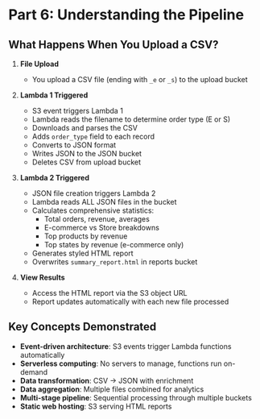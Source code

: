 # Part 6: Understanding the Pipeline

## What Happens When You Upload a CSV?

1. **File Upload**
   - You upload a CSV file (ending with `_e` or `_s`) to the upload bucket
   
2. **Lambda 1 Triggered**
   - S3 event triggers Lambda 1
   - Lambda reads the filename to determine order type (E or S)
   - Downloads and parses the CSV
   - Adds `order_type` field to each record
   - Converts to JSON format
   - Writes JSON to the JSON bucket
   - Deletes CSV from upload bucket

3. **Lambda 2 Triggered**
   - JSON file creation triggers Lambda 2
   - Lambda reads ALL JSON files in the bucket
   - Calculates comprehensive statistics:
     - Total orders, revenue, averages
     - E-commerce vs Store breakdowns
     - Top products by revenue
     - Top states by revenue (e-commerce only)
   - Generates styled HTML report
   - Overwrites `summary_report.html` in reports bucket

4. **View Results**
   - Access the HTML report via the S3 object URL
   - Report updates automatically with each new file processed

## Key Concepts Demonstrated

- **Event-driven architecture**: S3 events trigger Lambda functions automatically
- **Serverless computing**: No servers to manage, functions run on-demand
- **Data transformation**: CSV → JSON with enrichment
- **Data aggregation**: Multiple files combined for analytics
- **Multi-stage pipeline**: Sequential processing through multiple buckets
- **Static web hosting**: S3 serving HTML reports